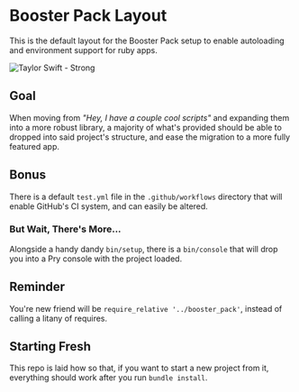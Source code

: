 # Booster Pack Layout

This is the default layout for the Booster Pack setup to enable autoloading
and environment support for ruby apps.

![Taylor Swift - Strong](https://www.trueheart78.com/assets/images/resume/taylor-strong.gif)

## Goal

When moving from _"Hey, I have a couple cool scripts"_ and expanding them into a more robust
library, a majority of what's provided should be able to dropped into said project's structure,
and ease the migration to a more fully featured app.

## Bonus

There is a default `test.yml` file in the `.github/workflows` directory that will enable GitHub's CI
system, and can easily be altered.

### But Wait, There's More...

Alongside a handy dandy `bin/setup`, there is a `bin/console` that will drop you into a Pry console
with the project loaded.

## Reminder

You're new friend will be `require_relative '../booster_pack'`, instead of calling a litany of
requires.

## Starting Fresh

This repo is laid how so that, if you want to start a new project from it, everything should
work after you run `bundle install`.
